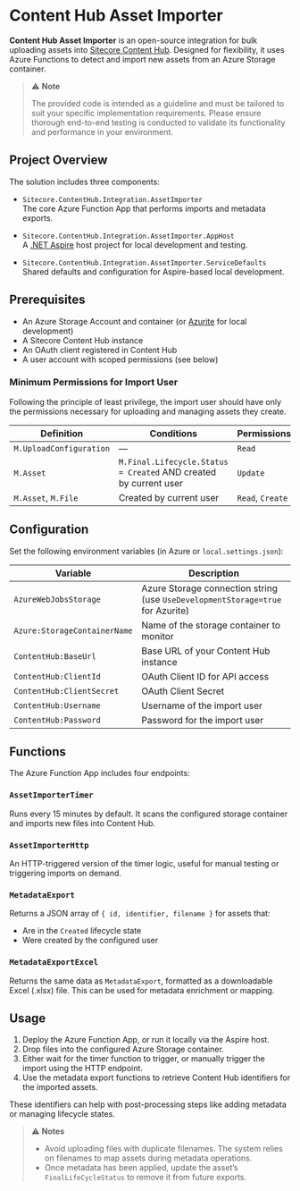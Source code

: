 ﻿# Content Hub Asset Importer

**Content Hub Asset Importer** is an open-source integration for bulk uploading assets into [Sitecore Content Hub](https://www.sitecore.com/products/content-hub). Designed for flexibility, it uses Azure Functions to detect and import new assets from an Azure Storage container.

> ⚠️ **Note**
>
> The provided code is intended as a guideline and must be tailored to suit your specific implementation requirements. Please ensure thorough end-to-end testing is conducted to validate its functionality and performance in your environment.

## Project Overview

The solution includes three components:

- `Sitecore.ContentHub.Integration.AssetImporter`  
  The core Azure Function App that performs imports and metadata exports.

- `Sitecore.ContentHub.Integration.AssetImporter.AppHost`  
  A [.NET Aspire](https://learn.microsoft.com/en-us/dotnet/aspire/get-started/aspire-overview) host project for local development and testing.

- `Sitecore.ContentHub.Integration.AssetImporter.ServiceDefaults`  
  Shared defaults and configuration for Aspire-based local development.

## Prerequisites

- An Azure Storage Account and container (or [Azurite](https://learn.microsoft.com/en-us/azure/storage/common/storage-use-azurite) for local development)
- A Sitecore Content Hub instance
- An OAuth client registered in Content Hub
- A user account with scoped permissions (see below)

### Minimum Permissions for Import User

Following the principle of least privilege, the import user should have only the permissions necessary for uploading and managing assets they create.

| Definition | Conditions | Permissions |
|-----------|------------|-------------|
| `M.UploadConfiguration` | — | `Read` |
| `M.Asset` | `M.Final.Lifecycle.Status = Created` AND created by current user | `Update` |
| `M.Asset`, `M.File` | Created by current user | `Read`, `Create` |

## Configuration

Set the following environment variables (in Azure or `local.settings.json`):

| Variable | Description |
|----------|-------------|
| `AzureWebJobsStorage` | Azure Storage connection string (use `UseDevelopmentStorage=true` for Azurite) |
| `Azure:StorageContainerName` | Name of the storage container to monitor |
| `ContentHub:BaseUrl` | Base URL of your Content Hub instance |
| `ContentHub:ClientId` | OAuth Client ID for API access |
| `ContentHub:ClientSecret` | OAuth Client Secret |
| `ContentHub:Username` | Username of the import user |
| `ContentHub:Password` | Password for the import user |

## Functions

The Azure Function App includes four endpoints:

### `AssetImporterTimer`
Runs every 15 minutes by default. It scans the configured storage container and imports new files into Content Hub.

### `AssetImporterHttp`
An HTTP-triggered version of the timer logic, useful for manual testing or triggering imports on demand.

### `MetadataExport`
Returns a JSON array of `{ id, identifier, filename }` for assets that:
- Are in the `Created` lifecycle state
- Were created by the configured user

### `MetadataExportExcel`
Returns the same data as `MetadataExport`, formatted as a downloadable Excel (.xlsx) file. This can be used for metadata enrichment or mapping.

## Usage

1. Deploy the Azure Function App, or run it locally via the Aspire host.
2. Drop files into the configured Azure Storage container.
3. Either wait for the timer function to trigger, or manually trigger the import using the HTTP endpoint.
4. Use the metadata export functions to retrieve Content Hub identifiers for the imported assets.

These identifiers can help with post-processing steps like adding metadata or managing lifecycle states.

> ⚠️ **Notes**
> - Avoid uploading files with duplicate filenames. The system relies on filenames to map assets during metadata operations.
> - Once metadata has been applied, update the asset’s `FinalLifeCycleStatus` to remove it from future exports.
